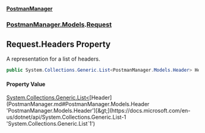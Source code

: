 #### [PostmanManager](PostmanManager.md 'PostmanManager')
### [PostmanManager.Models](PostmanManager.md#PostmanManager.Models 'PostmanManager.Models').[Request](PostmanManager.md#PostmanManager.Models.Request 'PostmanManager.Models.Request')

## Request.Headers Property

A representation for a list of headers.

```csharp
public System.Collections.Generic.List<PostmanManager.Models.Header> Headers { get; set; }
```

#### Property Value
[System.Collections.Generic.List&lt;](https://docs.microsoft.com/en-us/dotnet/api/System.Collections.Generic.List-1 'System.Collections.Generic.List`1')[Header](PostmanManager.md#PostmanManager.Models.Header 'PostmanManager.Models.Header')[&gt;](https://docs.microsoft.com/en-us/dotnet/api/System.Collections.Generic.List-1 'System.Collections.Generic.List`1')